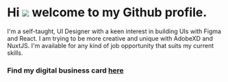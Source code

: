 # Hi ![](https://user-images.githubusercontent.com/18350557/176309783-0785949b-9127-417c-8b55-ab5a4333674e.gif) welcome to my Github profile.

I'm a self-taught, UI Designer with a keen interest in building UIs with Figma and React. I am trying to be more creative and unique with AdobeXD and NuxtJS. I'm available for any kind of job opportunity that suits my current skills.

### Find my digital business card [here](http://callcard.pages.dev)
